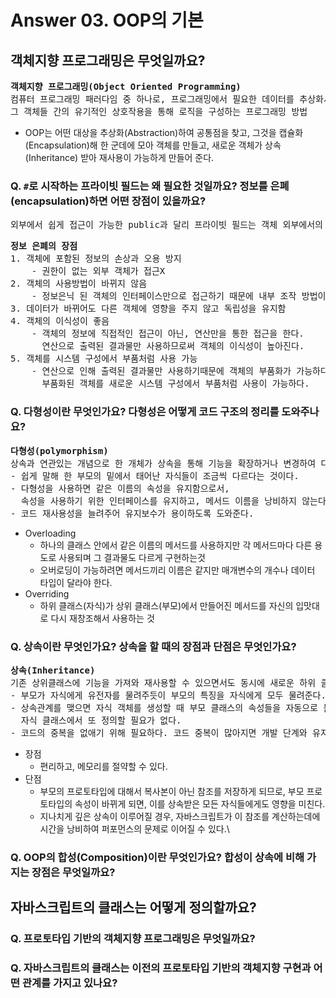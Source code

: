 # Answer 03. OOP의 기본

## 객체지향 프로그래밍은 무엇일까요?
<pre>
<b>객체지향 프로그래밍(Object Oriented Programming)</b>
컴퓨터 프로그래밍 패러다임 중 하나로, 프로그래밍에서 필요한 데이터를 추상화시켜 상태와 행위를 가진 객체를 만들고
그 객체들 간의 유기적인 상호작용을 통해 로직을 구성하는 프로그래밍 방법
</pre>
* OOP는 어떤 대상을 추상화(Abstraction)하여 공통점을 찾고, 그것을 캡슐화(Encapsulation)해 한 군데에 모아 객체를 만들고, 새로운 객체가 상속(Inheritance) 받아 재사용이 가능하게 만들어 준다.
### Q. `#`로 시작하는 프라이빗 필드는 왜 필요한 것일까요? 정보를 은폐(encapsulation)하면 어떤 장점이 있을까요?
<pre>
외부에서 쉽게 접근이 가능한 public과 달리 프라이빗 필드는 객체 외부에서의 변경 혹은 간섭을 막기 위해 필요하다.
</pre>
<pre>
<b>정보 은폐의 장점</b>
1. 객체에 포함된 정보의 손상과 오용 방지
    - 권한이 없는 외부 객체가 접근X
2. 객체의 사용방법이 바뀌지 않음
    - 정보은닉 된 객체의 인터페이스만으로 접근하기 때문에 내부 조작 방법이 바뀌어도 접근 방법이 변경되지 않는다.
3. 데이터가 바뀌어도 다른 객체에 영향을 주지 않고 독립성을 유지함
4. 객체의 이식성이 좋음
    - 객체의 정보에 직접적인 접근이 아닌, 연산만을 통한 접근을 한다.   
      연산으로 출력된 결과물만 사용하므로써 객체의 이식성이 높아진다.
5. 객체를 시스템 구성에서 부품처럼 사용 가능
    - 연산으로 인해 출력된 결과물만 사용하기때문에 객체의 부품화가 가능하다.   
      부품화된 객체를 새로운 시스템 구성에서 부품처럼 사용이 가능하다.
</pre>

### Q. 다형성이란 무엇인가요? 다형성은 어떻게 코드 구조의 정리를 도와주나요?
<pre>
<b>다형성(polymorphism)</b>
상속과 연관있는 개념으로 한 개체가 상속을 통해 기능을 확장하거나 변경하여 다른 여러형태(객체)로 재구성 되는 것
- 쉽게 말해 한 부모의 밑에서 태어난 자식들이 조금씩 다르다는 것이다.
- 다형성을 사용하면 같은 이름의 속성을 유지함으로서,
  속성을 사용하기 위한 인터페이스를 유지하고, 메서드 이름을 낭비하지 않는다.
- 코드 재사용성을 늘려주어 유지보수가 용이하도록 도와준다.
</pre>
* Overloading
  * 하나의 클래스 안에서 같은 이름의 메서드를 사용하지만 각 메서드마다 다른 용도로 사용되며 그 결과물도 다르게 구현하는것
  * 오버로딩이 가능하려면 메서드끼리 이름은 같지만 매개변수의 개수나 데이터 타입이 달라야 한다.
* Overriding
  * 하위 클래스(자식)가 상위 클래스(부모)에서 만들어진 메서드를 자신의 입맛대로 다시 재창조해서 사용하는 것

### Q. 상속이란 무엇인가요? 상속을 할 때의 장점과 단점은 무엇인가요?
<pre>
<b>상속(Inheritance)</b>
기존 상위클래스에 기능을 가져와 재사용할 수 있으면서도 동시에 새로운 하위 클래스에 새로운 기능도 추가할 수 있는 것
- 부모가 자식에게 유전자를 물려주듯이 부모의 특징을 자식에게 모두 물려준다.
- 상속관계를 맺으면 자식 객체를 생성할 때 부모 클래스의 속성들을 자동으로 물려받기 때문에
  자식 클래스에서 또 정의할 필요가 없다.
- 코드의 중복을 없애기 위해 필요하다. 코드 중복이 많아지면 개발 단계와 유지 보수에서 많은 비용이 들게 된다.
</pre>
* 장점
  * 편리하고, 메모리를 절약할 수 있다.
* 단점
  * 부모의 프로토타입에 대해서 복사본이 아닌 참조를 저장하게 되므로, 부모 프로토타입의 속성이 바뀌게 되면, 이를 상속받은 모든 자식들에게도 영향을 미친다.
  * 지나치게 깊은 상속이 이루어질 경우, 자바스크립트가 이 참조를 계산하는데에 시간을 낭비하여 퍼포먼스의 문제로 이어질 수 있다.\

### Q. OOP의 합성(Composition)이란 무엇인가요? 합성이 상속에 비해 가지는 장점은 무엇일까요?

## 자바스크립트의 클래스는 어떻게 정의할까요?
### Q. 프로토타입 기반의 객체지향 프로그래밍은 무엇일까요?
### Q. 자바스크립트의 클래스는 이전의 프로토타입 기반의 객체지향 구현과 어떤 관계를 가지고 있나요?
